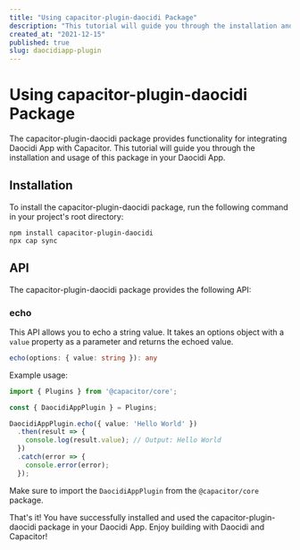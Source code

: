 ```yaml
---
title: "Using capacitor-plugin-daocidi Package"
description: "This tutorial will guide you through the installation and usage of the capacitor-plugin-daocidi package in your Daocidi App."
created_at: "2021-12-15"
published: true
slug: daocidiapp-plugin
---
```


# Using capacitor-plugin-daocidi Package

The capacitor-plugin-daocidi package provides functionality for integrating Daocidi App with Capacitor. This tutorial will guide you through the installation and usage of this package in your Daocidi App.

## Installation

To install the capacitor-plugin-daocidi package, run the following command in your project's root directory:

```
npm install capacitor-plugin-daocidi
npx cap sync
```

## API

The capacitor-plugin-daocidi package provides the following API:

### echo

This API allows you to echo a string value. It takes an options object with a `value` property as a parameter and returns the echoed value.

```typescript
echo(options: { value: string }): any
```

Example usage:

```typescript
import { Plugins } from '@capacitor/core';

const { DaocidiAppPlugin } = Plugins;

DaocidiAppPlugin.echo({ value: 'Hello World' })
  .then(result => {
    console.log(result.value); // Output: Hello World
  })
  .catch(error => {
    console.error(error);
  });
```

Make sure to import the `DaocidiAppPlugin` from the `@capacitor/core` package.

That's it! You have successfully installed and used the capacitor-plugin-daocidi package in your Daocidi App. Enjoy building with Daocidi and Capacitor!